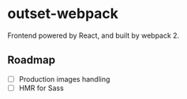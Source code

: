 # outset-webpack

Frontend powered by React, and built by webpack 2.

## Roadmap

* [ ] Production images handling
* [ ] HMR for Sass
